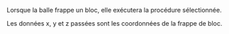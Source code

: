 Lorsque la balle frappe un bloc, elle exécutera la procédure sélectionnée.

Les données x, y et z passées sont les coordonnées de la frappe de bloc.